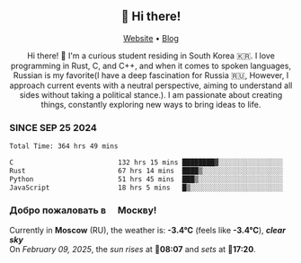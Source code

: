 <h2 align="center">👋 Hi there!</h2>
<p align="center">
  <a href="https://urdekcah.ru">Website</a> •
  <a href="https://urdekcah.blog">Blog</a>
</p>

<p align="center">
  Hi there! 👋 I'm a curious student residing in South Korea 🇰🇷. I love programming in Rust, C, and C++, and when it comes to spoken languages, Russian is my favorite(I have a deep fascination for Russia 🇷🇺, However, I approach current events with a neutral perspective, aiming to understand all sides without taking a political stance.). I am passionate about creating things, constantly exploring new ways to bring ideas to life.
</p>

### SINCE SEP 25 2024
<!--START_SECTION:waka-->
<!--LAST_WAKA_UPDATE:2025-02-08 18:25:23-->
```txt
Total Time: 364 hrs 49 mins

C                          132 hrs 15 mins ████████▓░░░░░░░░░░░░░░░░   35.33 %
Rust                       67 hrs 14 mins  ████▒░░░░░░░░░░░░░░░░░░░░   17.96 %
Python                     51 hrs 45 mins  ███▒░░░░░░░░░░░░░░░░░░░░░   13.83 %
JavaScript                 18 hrs 5 mins   █▒░░░░░░░░░░░░░░░░░░░░░░░   04.83 %
```
<!--END_SECTION:waka-->

<h3>Добро пожаловать в <img src="https://cdn-icons-png.flaticon.com/512/197/197408.png" width="13"/> Москву!</h3>

<!--START_SECTION:weather:moscow-->
<!--LAST_WEATHER_UPDATE:2025-02-08 21:17:34-->
Currently in **Moscow** (RU), the weather is: **-3.4°C** (feels like **-3.4°C**), ***clear sky***<br/>
On *February 09, 2025*, the *sun rises* at 🌅**08:07** and *sets* at 🌇**17:20**.
<!--END_SECTION:weather-->

